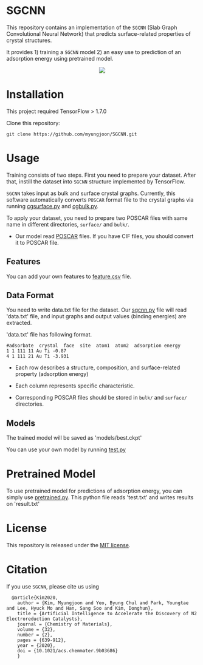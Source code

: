 # SGCNN

This repository contains an implementation of the `SGCNN` (Slab Graph Convolutional Neural Network) that predicts surface-related properties of crystal structures.

It provides 1) training a `SGCNN` model 2) an easy use to prediction of an adsorption energy using pretrained model.

<div align="center">
<img src="https://github.com/myungjoon/SGCNN/blob/master/achitecture.png"><br>
</div>



# Installation

This project required TensorFlow > 1.7.0

Clone this repository:

```
git clone https://github.com/myungjoon/SGCNN.git
```

# Usage

Training consists of two steps. First you need to prepare your dataset. After that, instill the dataset into `SGCNN` structure implemented by TensorFlow.

`SGCNN` takes input as bulk and surface crystal graphs. Currently, this software automatically converts `POSCAR` format file to the crystal graphs via running [cgsurface.py](https://github.com/myungjoon/SGCNN/blob/master/cg_surface.py) and [cgbulk.py](https://github.com/myungjoon/SGCNN/blob/master/cg_bulk.py).

To apply your dataset, you need to prepare two POSCAR files with same name in different directories, `surface/` and `bulk/`.

- Our model read [POSCAR](https://docs.rs/crate/vasp-poscar/0.2.0) files. If you have CIF files, you should convert it to POSCAR file.



## Features

You can add your own features to [feature.csv](https://github.com/myungjoon/SGCNN/blob/master/feature.csv) file.



## Data Format

You need to write data.txt file for the dataset. Our [sgcnn.py](https://github.com/myungjoon/SGCNN/blob/master/sgcnn.py) file will read 'data.txt' file, and input graphs and output values (binding energies) are extracted.

'data.txt' file has following format.

```
#adsorbate  crystal  face  site  atom1  atom2  adsorption energy
1 1 111 11 Au Ti -0.87
4 1 111 21 Au Ti -3.931
```

- Each row describes a structure, composition, and surface-related property (adsorption energy)

- Each column represents specific characteristic.

- Corresponding POSCAR files should be stored in `bulk/` and `surface/` directories.



## Models

The trained model will be saved as 'models/best.ckpt'

You can use your own model by running [test.py](https://github.com/myungjoon/SGCNN/blob/master/test.py)



# Pretrained Model

To use pretrained model for predictions of adsorption energy, you can simply use [pretrained.py](https://github.com/myungjoon/SGCNN/blob/master/pretrained.py). This python file reads 'test.txt' and writes results on 'result.txt'



# License

This repository is released under the [MIT license](https://github.com/myungjoon/SGCNN/blob/master/LICENSE).



# Citation

If you use `SGCNN`, please cite us using

```
  @article{Kim2020,
	author = {Kim, Myungjoon and Yeo, Byung Chul and Park, Youngtae and Lee, Hyuck Mo and Han, Sang Soo and Kim, Donghun},
	title = {Artificial Intelligence to Accelerate the Discovery of N2 Electroreduction Catalysts},
	journal = {Chemistry of Materials},
	volume = {32},
	number = {2},
	pages = {639-912},
	year = {2020},
	doi = {10.1021/acs.chemmater.9b03686}
	}
```
